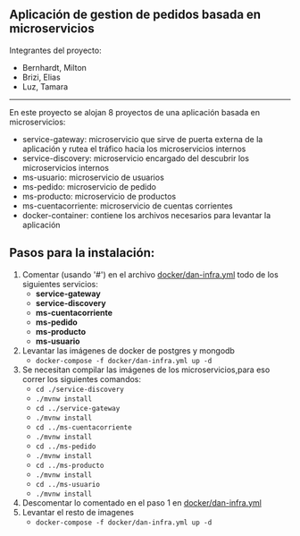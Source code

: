 Aplicación de gestion de pedidos basada en microservicios
-
Integrantes del proyecto:
- Bernhardt, Milton
- Brizi, Elias
- Luz, Tamara


------



En este proyecto se alojan 8 proyectos de una aplicación basada en microservicios:
- service-gateway: microservicio que sirve de puerta externa de la aplicación y rutea el tráfico hacia los microservicios internos 
- service-discovery: microservicio encargado del descubrir los microservicios internos
- ms-usuario: microservicio de usuarios
- ms-pedido: microservicio de pedido
- ms-producto: microservicio de productos
- ms-cuentacorriente: microservicio de cuentas corrientes
- docker-container: contiene los archivos necesarios para levantar la aplicación

Pasos para la instalación:
-
1. Comentar (usando '#') en el archivo [docker/dan-infra.yml](docker/dan-infra.yml) todo de los siguientes servicios:
   - **service-gateway**
   - **service-discovery** 
   - **ms-cuentacorriente**
   - **ms-pedido**
   - **ms-producto**
   - **ms-usuario**
2. Levantar las imágenes de docker de postgres y mongodb
   - `docker-compose -f docker/dan-infra.yml up -d`
5. Se necesitan compilar las imágenes de los microservicios,para eso correr los siguientes comandos:
   - `cd ./service-discovery`
   - `./mvnw install`
   - `cd ../service-gateway`
   - `./mvnw install`
   - `cd ../ms-cuentacorriente`
   - `./mvnw install`
   - `cd ../ms-pedido`
   - `./mvnw install`
   - `cd ../ms-producto`
   - `./mvnw install`
   - `cd ../ms-usuario`
   - `./mvnw install`
7. Descomentar lo comentado en el paso 1 en [docker/dan-infra.yml](docker/dan-infra.yml)
8. Levantar el resto de imagenes
   - `docker-compose -f docker/dan-infra.yml up -d`







